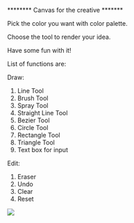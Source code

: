 ********   Canvas for the creative  *******

Pick the color you want with color palette.

Choose the tool to render your idea.

Have some fun with it!

List of functions are:

Draw:
1. Line Tool
2. Brush Tool
3. Spray Tool
4. Straight Line Tool
5. Bezier Tool 
6. Circle Tool
7. Rectangle Tool
8. Triangle Tool
10. Text box for input

Edit:
1. Eraser
2. Undo
3. Clear
4. Reset 

![](readMe.png)

